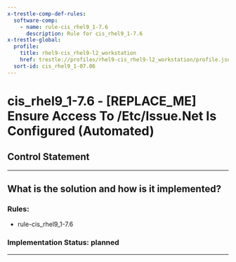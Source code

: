 ```yaml
---
x-trestle-comp-def-rules:
  software-comp:
    - name: rule-cis_rhel9_1-7.6
      description: Rule for cis_rhel9_1-7.6
x-trestle-global:
  profile:
    title: rhel9-cis_rhel9-l2_workstation
    href: trestle://profiles/rhel9-cis_rhel9-l2_workstation/profile.json
  sort-id: cis_rhel9_1-07.06
---
```


# cis_rhel9_1-7.6 - \[REPLACE_ME\] Ensure Access To /Etc/Issue.Net Is Configured (Automated)

## Control Statement

______________________________________________________________________

## What is the solution and how is it implemented?

<!-- For implementation status enter one of: implemented, partial, planned, alternative, not-applicable -->

<!-- Note that the list of rules under ### Rules: is read-only and changes will not be captured after assembly to JSON -->

<!-- Add control implementation description here for control: cis_rhel9_1-7.6 -->

### Rules:

  - rule-cis_rhel9_1-7.6

### Implementation Status: planned

______________________________________________________________________
